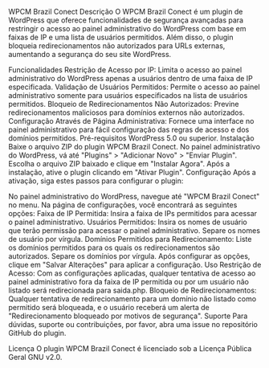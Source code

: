 WPCM Brazil Conect
Descrição
O WPCM Brazil Conect é um plugin de WordPress que oferece funcionalidades de segurança avançadas para restringir o acesso ao painel administrativo do WordPress com base em faixas de IP e uma lista de usuários permitidos. Além disso, o plugin bloqueia redirecionamentos não autorizados para URLs externas, aumentando a segurança do seu site WordPress.

Funcionalidades
Restrição de Acesso por IP: Limita o acesso ao painel administrativo do WordPress apenas a usuários dentro de uma faixa de IP especificada.
Validação de Usuários Permitidos: Permite o acesso ao painel administrativo somente para usuários especificados na lista de usuários permitidos.
Bloqueio de Redirecionamentos Não Autorizados: Previne redirecionamentos maliciosos para domínios externos não autorizados.
Configuração Através de Página Administrativa: Fornece uma interface no painel administrativo para fácil configuração das regras de acesso e dos domínios permitidos.
Pré-requisitos
WordPress 5.0 ou superior.
Instalação
Baixe o arquivo ZIP do plugin WPCM Brazil Conect.
No painel administrativo do WordPress, vá até "Plugins" > "Adicionar Novo" > "Enviar Plugin".
Escolha o arquivo ZIP baixado e clique em "Instalar Agora".
Após a instalação, ative o plugin clicando em "Ativar Plugin".
Configuração
Após a ativação, siga estes passos para configurar o plugin:

No painel administrativo do WordPress, navegue até "WPCM Brazil Conect" no menu.
Na página de configurações, você encontrará as seguintes opções:
Faixa de IP Permitida: Insira a faixa de IPs permitidos para acessar o painel administrativo.
Usuários Permitidos: Insira os nomes de usuário que terão permissão para acessar o painel administrativo. Separe os nomes de usuário por vírgula.
Domínios Permitidos para Redirecionamento: Liste os domínios permitidos para os quais os redirecionamentos são autorizados. Separe os domínios por vírgula.
Após configurar as opções, clique em "Salvar Alterações" para aplicar a configuração.
Uso
Restrição de Acesso: Com as configurações aplicadas, qualquer tentativa de acesso ao painel administrativo fora da faixa de IP permitida ou por um usuário não listado será redirecionada para saida.php.
Bloqueio de Redirecionamentos: Qualquer tentativa de redirecionamento para um domínio não listado como permitido será bloqueada, e o usuário receberá um alerta de "Redirecionamento bloqueado por motivos de segurança".
Suporte
Para dúvidas, suporte ou contribuições, por favor, abra uma issue no repositório GitHub do plugin.

Licença
O plugin WPCM Brazil Conect é licenciado sob a Licença Pública Geral GNU v2.0.

